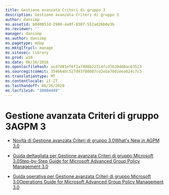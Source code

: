 ```yaml
---
title: Gestione avanzata Criteri di gruppo 3
description: Gestione avanzata Criteri di gruppo 3
author: dansimp
ms.assetid: b0d0051d-2900-4a0f-8307-552ad26b0e3b
ms.reviewer: ''
manager: dansimp
ms.author: dansimp
ms.pagetype: mdop
ms.mktglfcycl: manage
ms.sitesec: library
ms.prod: w10
ms.date: 06/16/2016
ms.openlocfilehash: acd7d81ef6f1a7498b22314fcd7620dd8ac83513
ms.sourcegitcommit: 354664bc527d93f80687cd2eba70d1eea024c7c3
ms.translationtype: MT
ms.contentlocale: it-IT
ms.lasthandoff: 06/26/2020
ms.locfileid: "10804449"
---
```

# <span data-ttu-id="f416d-103">Gestione avanzata Criteri di gruppo 3</span><span class="sxs-lookup"><span data-stu-id="f416d-103">AGPM 3</span></span>


-   [<span data-ttu-id="f416d-104">Novità di Gestione avanzata Criteri di gruppo 3.0</span><span class="sxs-lookup"><span data-stu-id="f416d-104">What's New in AGPM 3.0</span></span>](whats-new-in-agpm-30.md)

-   [<span data-ttu-id="f416d-105">Guida dettagliata per Gestione avanzata Criteri di gruppo Microsoft 3.0</span><span class="sxs-lookup"><span data-stu-id="f416d-105">Step-by-Step Guide for Microsoft Advanced Group Policy Management 3.0</span></span>](step-by-step-guide-for-microsoft-advanced-group-policy-management-30.md)

-   [<span data-ttu-id="f416d-106">Guida operativa per Gestione avanzata Criteri di gruppo Microsoft 3.0</span><span class="sxs-lookup"><span data-stu-id="f416d-106">Operations Guide for Microsoft Advanced Group Policy Management 3.0</span></span>](operations-guide-for-microsoft-advanced-group-policy-management-30-agpm30ops.md)

 

 





